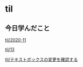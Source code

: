 # til

## 今日学んだこと

[til/2020\-11](https://github.com/tokiohamamatsu/til/blob/master/tir/2020-11.md#13)

[til/13](https://github.com/tokiohamamatsu/til/blob/master/%E6%B4%BB%E5%8B%95%E8%A8%98%E9%8C%B2/11/13.md)

[til/テキストボックスの変更を確認する](https://github.com/tokiohamamatsu/til/blob/master/c%23/%E3%83%86%E3%82%AD%E3%82%B9%E3%83%88%E3%83%9C%E3%83%83%E3%82%AF%E3%82%B9%E3%81%AE%E5%A4%89%E6%9B%B4%E3%82%92%E7%A2%BA%E8%AA%8D%E3%81%99%E3%82%8B.md)
